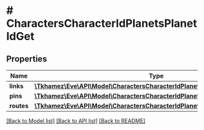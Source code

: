 # # CharactersCharacterIdPlanetsPlanetIdGet

## Properties

Name | Type | Description | Notes
------------ | ------------- | ------------- | -------------
**links** | [**\Tkhamez\Eve\API\Model\CharactersCharacterIdPlanetsPlanetIdGetLinksInner[]**](CharactersCharacterIdPlanetsPlanetIdGetLinksInner.md) |  |
**pins** | [**\Tkhamez\Eve\API\Model\CharactersCharacterIdPlanetsPlanetIdGetPinsInner[]**](CharactersCharacterIdPlanetsPlanetIdGetPinsInner.md) |  |
**routes** | [**\Tkhamez\Eve\API\Model\CharactersCharacterIdPlanetsPlanetIdGetRoutesInner[]**](CharactersCharacterIdPlanetsPlanetIdGetRoutesInner.md) |  |

[[Back to Model list]](../../README.md#models) [[Back to API list]](../../README.md#endpoints) [[Back to README]](../../README.md)
